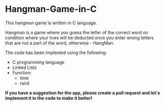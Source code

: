 # Hangman-Game-in-C
This hangman game is written in C language. 

Hangman is a game where you guess the letter of the correct word on condition where your lives will be deducted once you enter wrong letters that are not a part of the word, 
otherwise - HangMan.

The code has been implented using the following:
* C programming language
* Linked Lists
* Function:
  - time
  - rand

**If you have a suggestion for the app, please create a pull request and let's implement it in the code to make it better!**
